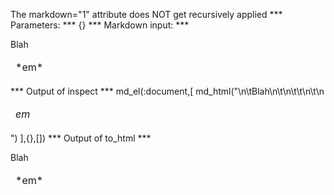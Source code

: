 The markdown="1" attribute does NOT get recursively applied
*** Parameters: ***
{}
*** Markdown input: ***
<table markdown='1'>
	Blah
	<thead>
		<tr><td>*em*</td></tr>
	</thead>
</table>

*** Output of inspect ***
md_el(:document,[
	md_html("<table markdown='1'>\n\tBlah\n\t<thead>\n\t\t<tr><td>*em*</td></tr>\n\t</thead>\n</table>")
],{},[])
*** Output of to_html ***
<table>
	Blah
	<thead>
		<tr><td>*em*</td></tr>
	</thead>
</table>


